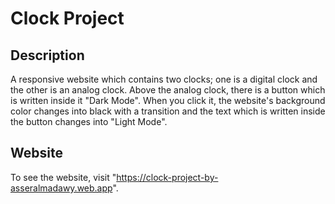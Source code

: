 # Clock Project

## Description

A responsive website which contains two clocks; one is a digital clock and the other is an analog clock. Above the analog clock, there is a button which is written inside it "Dark Mode". When you click it, the website's background color changes into black with a transition and the text which is written inside the button changes into "Light Mode".

## Website

To see the website, visit "https://clock-project-by-asseralmadawy.web.app".
